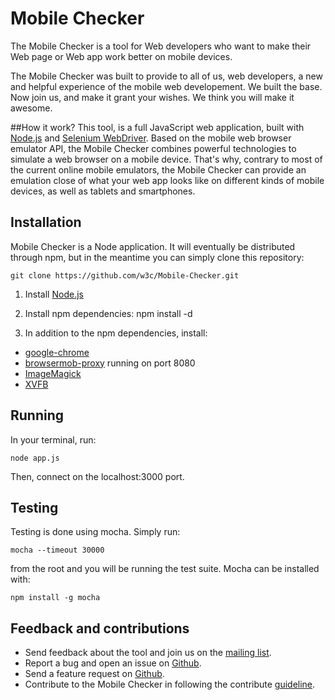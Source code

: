 # Mobile Checker
The Mobile Checker is a tool for Web developers who want to make their Web page or Web app work better on mobile devices.

The Mobile Checker was built to provide to all of us, web developers, a new and helpful experience of the mobile web developement.
We built the base. Now join us, and make it grant your wishes. We think you will make it awesome.

##How it work?
This tool, is a full JavaScript web application, built with [Node.js](http://nodejs.org/) and [Selenium WebDriver](http://docs.seleniumhq.org/projects/webdriver/). Based on the mobile web browser emulator API, the Mobile Checker combines powerful technologies to simulate a web browser on a mobile device.
That's why, contrary to most of the current online mobile emulators, the Mobile Checker can provide an emulation close of what your web app looks like on different kinds of mobile devices, as well as tablets and smartphones.


## Installation
Mobile Checker is a Node application. It will eventually be distributed through npm, but in the meantime
you can simply clone this repository:

	git clone https://github.com/w3c/Mobile-Checker.git
 
1. Install [Node.js](http://nodejs.org/)

2. Install npm dependencies:
	npm install -d

3. In addition to the npm dependencies, install:

* [google-chrome](https://www.google.com/chrome/)
* [browsermob-proxy](https://github.com/lightbody/browsermob-proxy/) running on port 8080
* [ImageMagick](http://www.imagemagick.org/)
* [XVFB](http://www.x.org/archive/X11R7.6/doc/man/man1/Xvfb.1.xhtml)

## Running
In your terminal, run:

    node app.js

Then, connect on the localhost:3000 port.

## Testing
Testing is done using mocha. Simply run:

    mocha --timeout 30000

from the root and you will be running the test suite. Mocha can be installed with:

    npm install -g mocha

## Feedback and contributions

* Send feedback about the tool and join us on the [mailing list](public-qa-dev@w3.org).
* Report a bug and open an issue on [Github](https://github.com/w3c/Mobile-Checker/issues).
* Send a feature request on [Github](https://github.com/w3c/Mobile-Checker/issues).
* Contribute to the Mobile Checker in following the contribute [guideline](https://github.com/w3c/Mobile-Checker/blob/master/CONTRIBUTING.md).




